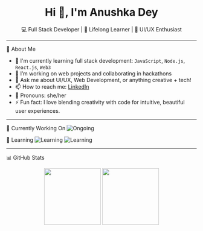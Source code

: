 <h1 align="center">Hi 👋, I'm Anushka Dey</h1>
<p align="center">💻 Full Stack Developer | 🌱 Lifelong Learner | 🎨 UI/UX Enthusiast</p>

---
 🚀 About Me

- 🌱 I'm currently learning full stack development: `JavaScript`, `Node.js`, `React.js`, `Web3`
- 🔭 I’m working on web projects and collaborating in hackathons
- 💬 Ask me about UI/UX, Web Development, or anything creative + tech!
- 📫 How to reach me: [LinkedIn](https://www.linkedin.com/in/anushka-dey-24b446357/)
- 💖 Pronouns: she/her
- ⚡ Fun fact: I love blending creativity with code for intuitive, beautiful user experiences.

---

📌 Currently Working On
![Ongoing](https://img.shields.io/badge/-Personal%20Portfolio%20Website-000?style=for-the-badge&logo=github&labelColor=8A2BE2&color=000)

 🌱 Learning
![Learning](https://img.shields.io/badge/-React.js-000?style=for-the-badge&logo=react&labelColor=61DAFB&color=000)
![Learning](https://img.shields.io/badge/-Web3-000?style=for-the-badge&logo=ethereum&labelColor=3C3C3D&color=000)

---

 📊 GitHub Stats

<p align="center">
  <img src="https://github-readme-stats.vercel.app/api?username=Anushka-Dey-dotcom&show_icons=true&theme=radical" height="150"/>
  <img src="https://github-readme-stats.vercel.app/api/top-langs/?username=Anushka-Dey-dotcom&layout=compact&theme=radical" height="150"/>
</p>


